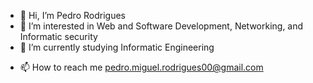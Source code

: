 - 👋 Hi, I’m Pedro Rodrigues
- 👀 I’m interested in Web and Software Development, Networking, and Informatic security
- 🌱 I’m currently studying Informatic Engineering
<!--- 
- 💞️ I’m looking to collaborate on ...
--->
- 📫 How to reach me pedro.miguel.rodrigues00@gmail.com

<!---
PedroRodrigues527/PedroRodrigues527 is a ✨ special ✨ repository because its `README.md` (this file) appears on your GitHub profile.
You can click the Preview link to take a look at your changes.
--->
